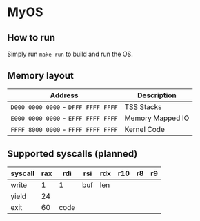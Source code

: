 # MyOS

## How to run

Simply run `make run` to build and run the OS.

## Memory layout

|              Address                |   Description    |
|-------------------------------------|------------------|
| `D000 0000 0000` - `DFFF FFFF FFFF` | TSS Stacks       |
| `E000 0000 0000` - `EFFF FFFF FFFF` | Memory Mapped IO |
| `FFFF 8000 0000` - `FFFF FFFF FFFF` | Kernel Code      |


## Supported syscalls (planned)

| syscall | rax | rdi  | rsi | rdx | r10 | r8 | r9 |
|---------|-----|------|-----|-----|-----|----|----|
| write   |   1 | 1    | buf | len |     |    |    |
| yield   |  24 |      |     |     |     |    |    |
| exit    |  60 | code |     |     |     |    |    |
